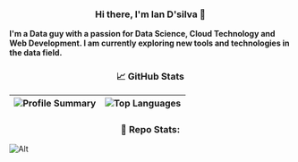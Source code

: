 
<h3 align="center" margin="0!important">Hi there, I'm Ian D'silva 👋</h3> 
<!-- <p align= "center" >
  <img src="https://capsule-render.vercel.app/api?type=waving&color=gradient&height=60"/>
</p> -->
<b>I'm a Data guy with a passion for Data Science, Cloud Technology and Web Development. I am currently exploring new tools and technologies in the data field.</b>

<h3 align="center">📈 GitHub Stats</h3> 

<!-- |  ![Ian's GitHub stats](https://github-readme-stats.vercel.app/api?username=dsilvaian&show_icons=true&theme=nightowl) | [![GitHub Streak](https://github-readme-streak-stats.herokuapp.com/?user=dsilvaian&theme=nightowl)](https://git.io/streak-stats)
| --- | --- | -->

| ![Profile Summary](http://github-profile-summary-cards.vercel.app/api/cards/profile-details?username=dsilvaian&theme=nightowl)| ![Top Languages](https://github-readme-stats.vercel.app/api/top-langs/?username=dsilvaian&layout=compact&theme=radical)
| --- | --- |
  

<h3 align="center">📜 Repo Stats:</h3>

  ![Alt](https://repobeats.axiom.co/api/embed/b21379ce809929d18a17f2f2727bdd6ee03c30a7.svg "Repobeats analytics image")
<!--
<h3 align="center">🛠️ Technologies & Tools:</h3>

<b>Languages:</b> JavaScript, Python, R Programming, HTML, CSS <br> 
<b>Cloud Technology:</b> AWS, GCP<br>
<b>Databases:</b> MongoDB, Oracle XE, Redshift, Athena, Big Query<br>
<b>Technologies & Frameworks:</b>	Spark, Agile, Scrum, Atlassian (Jira, Bitbucket), MS Office, Slack, Git, GitHub, VS Code, PyCharm.<br>
<b>Visualization:</b> Tableau<br>
-->
